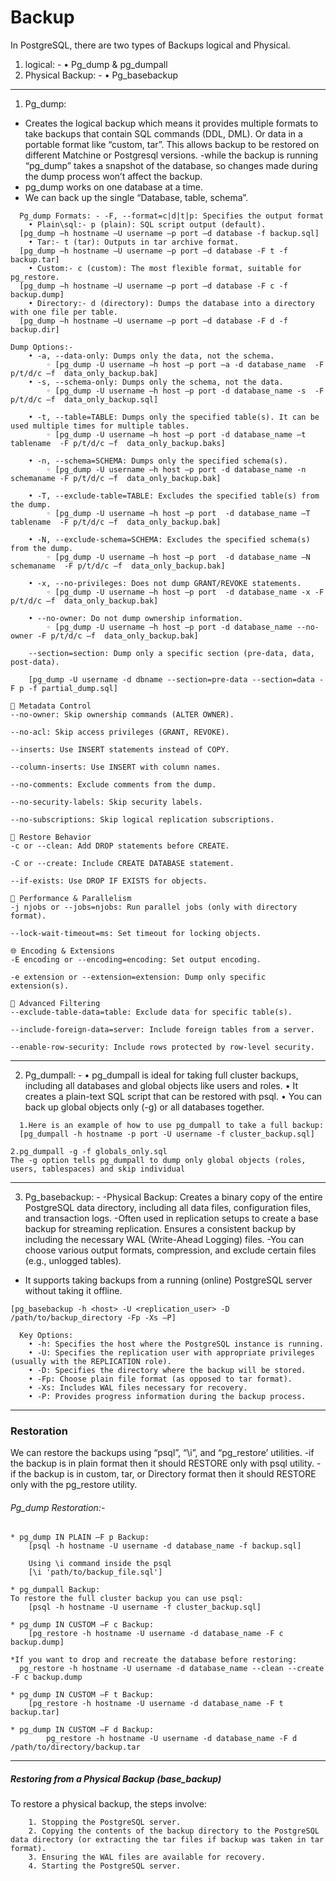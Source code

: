 # Backup
In PostgreSQL, there are two types of Backups logical and Physical.
1. logical: -
    • Pg_dump & pg_dumpall
2. Physical Backup: -
    • Pg_basebackup
---------------------------------------------------------------------------------------------------------------------------------------------------------------------------
1. Pg_dump:
  - Creates the logical backup which means it provides multiple formats to take backups that contain SQL commands (DDL, DML). Or data in a portable format like “custom, tar”. This allows backup to be restored on different Matchine or Postgresql versions.
  -while the backup is running “pg_dump” takes a snapshot of the database, so changes made during the dump process won’t affect the backup.
  - pg_dump works on one database at a time.
  - We can back up the single “Database, table, schema”.
```
  Pg_dump Formats: - -F, --format=c|d|t|p: Specifies the output format
    • Plain\sql:- p (plain): SQL script output (default).
  [pg_dump –h hostname –U username –p port –d database -f backup.sql]
    • Tar:- t (tar): Outputs in tar archive format.
  [pg_dump –h hostname –U username –p port –d database -F t -f backup.tar]
    • Custom:- c (custom): The most flexible format, suitable for pg_restore.
  [pg_dump –h hostname –U username –p port –d database -F c -f backup.dump]
    • Directory:- d (directory): Dumps the database into a directory with one file per table.
  [pg_dump –h hostname –U username –p port –d database -F d -f backup.dir]
```
```
Dump Options:-
    • -a, --data-only: Dumps only the data, not the schema.
        ◦ [pg_dump -U username –h host –p port –a -d database_name  -F p/t/d/c –f  data_only_backup.bak]
    • -s, --schema-only: Dumps only the schema, not the data.
        ◦ [pg_dump -U username –h host –p port -d database_name -s  -F p/t/d/c –f  data_only_backup.sql]

    • -t, --table=TABLE: Dumps only the specified table(s). It can be used multiple times for multiple tables.
        ◦ [pg_dump -U username –h host –p port -d database_name –t tablename  -F p/t/d/c –f  data_only_backup.baks]

    • -n, --schema=SCHEMA: Dumps only the specified schema(s).
        ◦ [pg_dump -U username –h host –p port -d database_name -n schemaname -F p/t/d/c –f  data_only_backup.bak]

    • -T, --exclude-table=TABLE: Excludes the specified table(s) from the dump.
        ◦ [pg_dump -U username –h host –p port  -d database_name –T tablename  -F p/t/d/c –f  data_only_backup.bak]

    • -N, --exclude-schema=SCHEMA: Excludes the specified schema(s) from the dump.
        ◦ [pg_dump -U username –h host –p port  -d database_name –N schemaname  -F p/t/d/c –f  data_only_backup.bak]

    • -x, --no-privileges: Does not dump GRANT/REVOKE statements.
        ◦ [pg_dump -U username –h host –p port  -d database_name -x -F p/t/d/c –f  data_only_backup.bak]

    • --no-owner: Do not dump ownership information.
        ◦ [pg_dump -U username –h host –p port -d database_name --no-owner -F p/t/d/c –f  data_only_backup.bak]

    --section=section: Dump only a specific section (pre-data, data, post-data).

    [pg_dump -U username -d dbname --section=pre-data --section=data -F p -f partial_dump.sql]

🧹 Metadata Control
--no-owner: Skip ownership commands (ALTER OWNER).

--no-acl: Skip access privileges (GRANT, REVOKE).

--inserts: Use INSERT statements instead of COPY.

--column-inserts: Use INSERT with column names.

--no-comments: Exclude comments from the dump.

--no-security-labels: Skip security labels.

--no-subscriptions: Skip logical replication subscriptions.

🔄 Restore Behavior
-c or --clean: Add DROP statements before CREATE.

-C or --create: Include CREATE DATABASE statement.

--if-exists: Use DROP IF EXISTS for objects.

🚀 Performance & Parallelism
-j njobs or --jobs=njobs: Run parallel jobs (only with directory format).

--lock-wait-timeout=ms: Set timeout for locking objects.

🌐 Encoding & Extensions
-E encoding or --encoding=encoding: Set output encoding.

-e extension or --extension=extension: Dump only specific extension(s).

🧪 Advanced Filtering
--exclude-table-data=table: Exclude data for specific table(s).

--include-foreign-data=server: Include foreign tables from a server.

--enable-row-security: Include rows protected by row-level security.
```
-----------------------------------------------------------------------------------------------------------------------------------------------------------------------------
2. Pg_dumpall: - 
    • pg_dumpall is ideal for taking full cluster backups, including all databases and global objects like users and roles.
    • It creates a plain-text SQL script that can be restored with psql.
    • You can back up global objects only (-g) or all databases together.
```
  1.Here is an example of how to use pg_dumpall to take a full backup:
  [pg_dumpall -h hostname -p port -U username -f cluster_backup.sql]
```
```
2.pg_dumpall -g -f globals_only.sql
The -g option tells pg_dumpall to dump only global objects (roles, users, tablespaces) and skip individual 
```
--------------------------------------------------------------------------------------------------------------------------------------------------------------------------
3. Pg_basebackup: - 
  -Physical Backup: Creates a binary copy of the entire PostgreSQL data directory, including all data files, configuration files, and transaction logs.
  -Often used in replication setups to create a base backup for streaming replication.
  Ensures a consistent backup by including the necessary WAL (Write-Ahead Logging) files.
  -You can choose various output formats, compression, and exclude certain files (e.g., unlogged tables).
- It supports taking backups from a running (online) PostgreSQL server without taking it offline.
```
[pg_basebackup -h <host> -U <replication_user> -D /path/to/backup_directory -Fp -Xs –P]
```
```
  Key Options:
    • -h: Specifies the host where the PostgreSQL instance is running.
    • -U: Specifies the replication user with appropriate privileges (usually with the REPLICATION role).
    • -D: Specifies the directory where the backup will be stored.
    • -Fp: Choose plain file format (as opposed to tar format).
    • -Xs: Includes WAL files necessary for recovery.
    • -P: Provides progress information during the backup process.
```
---------------------------------------------------------------------------------------------------------------------------------------------------------------------------
### Restoration
We can restore the backups using “psql”, “\i”, and “pg_restore’ utilities.
-if the backup is in plain format then it should RESTORE only with psql utility.
-if the backup is in custom, tar, or Directory format then it should RESTORE only with the pg_restore utility.

###### Pg_dump Restoration:-
```
* pg_dump IN PLAIN –F p Backup:
	[psql -h hostname -U username -d database_name -f backup.sql]
	
	Using \i command inside the psql
	[\i 'path/to/backup_file.sql']
```

```
* pg_dumpall Backup:
To restore the full cluster backup you can use psql:
	[psql -h hostname -U username -f cluster_backup.sql]
```
```
* pg_dump IN CUSTOM –F c Backup:
	[pg_restore -h hostname -U username -d database_name -F c backup.dump]

*If you want to drop and recreate the database before restoring:
  pg_restore -h hostname -U username -d database_name --clean --create -F c backup.dump 
```
```
* pg_dump IN CUSTOM –F t Backup:
	[pg_restore -h hostname -U username -d database_name -F t backup.tar]
```
```
* pg_dump IN CUSTOM –F d Backup:
		pg_restore -h hostname -U username -d database_name -F d /path/to/directory/backup.tar
```
---------------------------------------------------------------------------------------------------------------------------------------------------------------------------
##### Restoring from a Physical Backup (base_backup)
To restore a physical backup, the steps involve:
```
    1. Stopping the PostgreSQL server.
    2. Copying the contents of the backup directory to the PostgreSQL data directory (or extracting the tar files if backup was taken in tar format).
    3. Ensuring the WAL files are available for recovery.
    4. Starting the PostgreSQL server.
```
